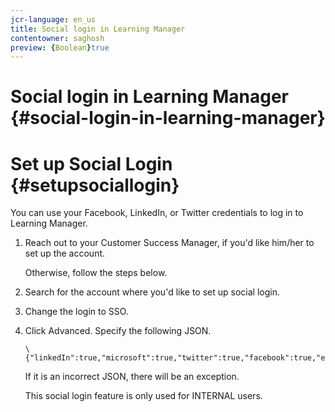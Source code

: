 ```yaml
---
jcr-language: en_us
title: Social login in Learning Manager
contentowner: saghosh
preview: {Boolean}true
---
```



# Social login in Learning Manager {#social-login-in-learning-manager}

# Set up Social Login {#setupsociallogin}

You can use your Facebook, LinkedIn, or Twitter credentials to log in to Learning Manager.

1. Reach out to your Customer Success Manager, if you'd like him/her to set up the account.

   Otherwise, follow the steps below.

1. Search for the account where you'd like to set up social login.
1. Change the login to SSO.
1. Click Advanced. Specify the following JSON.

   ```
   \{"linkedIn":true,"microsoft":true,"twitter":true,"facebook":true,"editingAllowed":true
   ```

   If it is an incorrect JSON, there will be an exception.

   This social login feature is only used for INTERNAL users.

